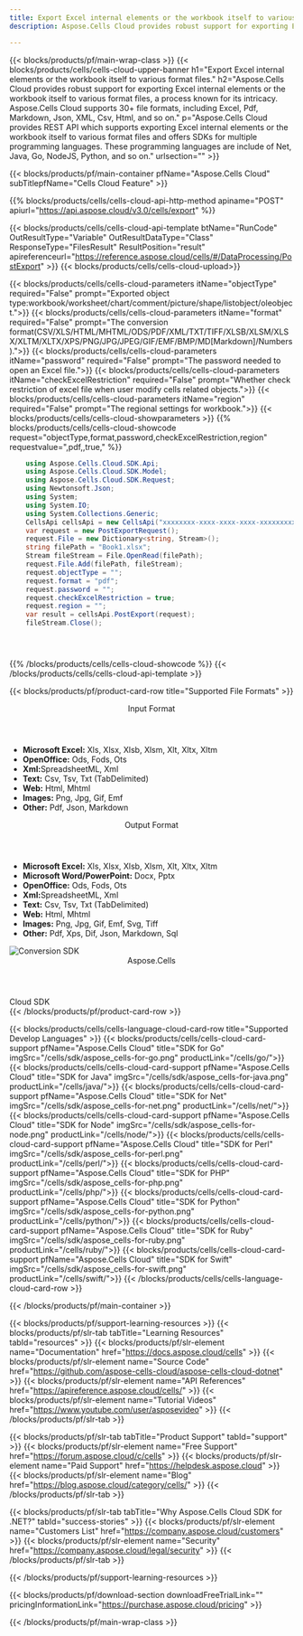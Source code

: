 ```yaml
---
title: Export Excel internal elements or the workbook itself to various format files.
description: Aspose.Cells Cloud provides robust support for exporting Excel internal elements or the workbook itself to various format files, a process known for its intricacy. Aspose.Cells Cloud supports 30+ file formats, including Excel, Pdf, Markdown, Json, XML, Csv, Html, and so on.

---
```

{{< blocks/products/pf/main-wrap-class >}}
{{< blocks/products/cells/cells-cloud-upper-banner h1="Export Excel internal elements or the workbook itself to various format files." h2="Aspose.Cells Cloud provides robust support for exporting Excel internal elements or the workbook itself to various format files, a process known for its intricacy. Aspose.Cells Cloud supports 30+ file formats, including Excel, Pdf, Markdown, Json, XML, Csv, Html, and so on." p="Aspose.Cells Cloud provides REST API which supports exporting Excel internal elements or the workbook itself to various format files and offers SDKs for multiple programming languages. These programming languages are include of Net, Java, Go, NodeJS, Python, and so on." urlsection="" >}}

{{< blocks/products/pf/main-container pfName="Aspose.Cells Cloud" subTitlepfName="Cells Cloud Feature" >}}

{{% blocks/products/cells/cells-cloud-api-http-method apiname="POST"  apiurl="https://api.aspose.cloud/v3.0/cells/export"  %}}

{{< blocks/products/cells/cells-cloud-api-template btName="RunCode" OutResultType="Variable" OutResultDataType="Class" ResponseType="FilesResult" ResultPosition="result" apireferenceurl="https://reference.aspose.cloud/cells/#/DataProcessing/PostExport" >}}
{{< blocks/products/cells/cells-cloud-upload>}}

{{< blocks/products/cells/cells-cloud-parameters itName="objectType"  required="False" prompt="Exported object type:workbook/worksheet/chart/comment/picture/shape/listobject/oleobject.">}}
{{< blocks/products/cells/cells-cloud-parameters itName="format"  required="False" prompt="The conversion format(CSV/XLS/HTML/MHTML/ODS/PDF/XML/TXT/TIFF/XLSB/XLSM/XLSX/XLTM/XLTX/XPS/PNG/JPG/JPEG/GIF/EMF/BMP/MD[Markdown]/Numbers).">}}
{{< blocks/products/cells/cells-cloud-parameters itName="password"  required="False" prompt="The password needed to open an Excel file.">}}
{{< blocks/products/cells/cells-cloud-parameters itName="checkExcelRestriction"  required="False" prompt="Whether check restriction of excel file when user modify cells related objects.">}}
{{< blocks/products/cells/cells-cloud-parameters itName="region"  required="False" prompt="The regional settings for workbook.">}}
{{< blocks/products/cells/cells-cloud-showparameters >}}
{{% blocks/products/cells/cells-cloud-showcode request="objectType,format,password,checkExcelRestriction,region" requestvalue=",pdf,,true," %}}

```cs
	using Aspose.Cells.Cloud.SDK.Api;
	using Aspose.Cells.Cloud.SDK.Model;
	using Aspose.Cells.Cloud.SDK.Request;
	using Newtonsoft.Json;
	using System;
	using System.IO;
	using System.Collections.Generic;
	CellsApi cellsApi = new CellsApi("xxxxxxxx-xxxx-xxxx-xxxx-xxxxxxxxxxxx", "xxxxxxxxxxxxxxxxxxxxxxxxxxxxxxxx");
	var request = new PostExportRequest();
	request.File = new Dictionary<string, Stream>();
	string filePath = "Book1.xlsx";
	Stream fileStream = File.OpenRead(filePath);
	request.File.Add(filePath, fileStream);
	request.objectType = "";
	request.format = "pdf";
	request.password = "";
	request.checkExcelRestriction = true;
	request.region = "";
	var result = cellsApi.PostExport(request);
	fileStream.Close();





```
{{% /blocks/products/cells/cells-cloud-showcode %}}
{{< /blocks/products/cells/cells-cloud-api-template >}}

{{< blocks/products/pf/product-card-row title="Supported File Formats" >}}
<div class="diagram1 d2  d1-cloud">
<div class="d1-row">
<div class="d1-col d1-left"><header><i class="fa fa-mail-forward"> </i> Input Format</header><ul>
<li><b>Microsoft Excel:</b> Xls, Xlsx, Xlsb, Xlsm, Xlt, Xltx, Xltm</li>
<li><b>OpenOffice:</b> Ods, Fods, Ots</li>
<li><b>Xml:</b>SpreadsheetML, Xml</li>
<li><b>Text:</b> Csv, Tsv, Txt (TabDelimited)</li>
<li><b>Web:</b> Html, Mhtml</li>
<li><b>Images:</b> Png, Jpg, Gif, Emf</li>
<li><b>Other:</b> Pdf, Json, Markdown</li>
</ul></div>
<div class="d1-col d1-right"><header><i class="fa fa-mail-forward"> </i> Output Format</header><ul>
<li><b>Microsoft Excel:</b> Xls, Xlsx, Xlsb, Xlsm, Xlt, Xltx, Xltm</li>
<li><b>Microsoft Word/PowerPoint:</b> Docx, Pptx</li>
<li><b>OpenOffice:</b> Ods, Fods, Ots</li>
<li><b>Xml:</b>SpreadsheetML, Xml</li>
<li><b>Text:</b> Csv, Tsv, Txt (TabDelimited)</li>
<li><b>Web:</b> Html, Mhtml</li>
<li><b>Images:</b> Png, Jpg, Gif, Emf, Svg, Tiff</li>
<li><b>Other:</b> Pdf, Xps, Dif, Json, Markdown, Sql</li>
</ul></div>
</div>
<div class="d1-logo"><img src="/product-logos/aspose_cells-for-cloud.svg" alt="Conversion SDK"><header>Aspose.Cells</header><footer>Cloud SDK</footer></div>
</div>
{{< /blocks/products/pf/product-card-row >}}

{{< blocks/products/cells/cells-language-cloud-card-row title="Supported Develop Languages" >}}
{{< blocks/products/cells/cells-cloud-card-support pfName="Aspose.Cells Cloud" title="SDK for Go" imgSrc="/cells/sdk/aspose_cells-for-go.png" productLink="/cells/go/">}}
{{< blocks/products/cells/cells-cloud-card-support pfName="Aspose.Cells Cloud" title="SDK for Java" imgSrc="/cells/sdk/aspose_cells-for-java.png" productLink="/cells/java/">}}
{{< blocks/products/cells/cells-cloud-card-support pfName="Aspose.Cells Cloud" title="SDK for Net" imgSrc="/cells/sdk/aspose_cells-for-net.png" productLink="/cells/net/">}}
{{< blocks/products/cells/cells-cloud-card-support pfName="Aspose.Cells Cloud" title="SDK for Node" imgSrc="/cells/sdk/aspose_cells-for-node.png" productLink="/cells/node/">}}
{{< blocks/products/cells/cells-cloud-card-support pfName="Aspose.Cells Cloud" title="SDK for Perl" imgSrc="/cells/sdk/aspose_cells-for-perl.png" productLink="/cells/perl/">}}
{{< blocks/products/cells/cells-cloud-card-support pfName="Aspose.Cells Cloud" title="SDK for PHP" imgSrc="/cells/sdk/aspose_cells-for-php.png" productLink="/cells/php/">}}
{{< blocks/products/cells/cells-cloud-card-support pfName="Aspose.Cells Cloud" title="SDK for Python" imgSrc="/cells/sdk/aspose_cells-for-python.png" productLink="/cells/python/">}}
{{< blocks/products/cells/cells-cloud-card-support pfName="Aspose.Cells Cloud" title="SDK for Ruby" imgSrc="/cells/sdk/aspose_cells-for-ruby.png" productLink="/cells/ruby/">}}
{{< blocks/products/cells/cells-cloud-card-support pfName="Aspose.Cells Cloud" title="SDK for Swift" imgSrc="/cells/sdk/aspose_cells-for-swift.png" productLink="/cells/swift/">}}
{{< /blocks/products/cells/cells-language-cloud-card-row >}}


{{< /blocks/products/pf/main-container >}}

{{< blocks/products/pf/support-learning-resources >}}
{{< blocks/products/pf/slr-tab tabTitle="Learning Resources" tabId="resources" >}}
{{< blocks/products/pf/slr-element name="Documentation" href="https://docs.aspose.cloud/cells" >}}
{{< blocks/products/pf/slr-element name="Source Code" href="https://github.com/aspose-cells-cloud/aspose-cells-cloud-dotnet" >}}
{{< blocks/products/pf/slr-element name="API References" href="https://apireference.aspose.cloud/cells/" >}}
{{< blocks/products/pf/slr-element name="Tutorial Videos" href="https://www.youtube.com/user/asposevideo" >}}
{{< /blocks/products/pf/slr-tab >}}

{{< blocks/products/pf/slr-tab tabTitle="Product Support" tabId="support" >}}
{{< blocks/products/pf/slr-element name="Free Support" href="https://forum.aspose.cloud/c/cells" >}}
{{< blocks/products/pf/slr-element name="Paid Support" href="https://helpdesk.aspose.cloud" >}}
{{< blocks/products/pf/slr-element name="Blog" href="https://blog.aspose.cloud/category/cells/" >}}
{{< /blocks/products/pf/slr-tab >}}

{{< blocks/products/pf/slr-tab tabTitle="Why Aspose.Cells Cloud SDK for .NET?" tabId="success-stories" >}}
{{< blocks/products/pf/slr-element name="Customers List" href="https://company.aspose.cloud/customers" >}}
{{< blocks/products/pf/slr-element name="Security" href="https://company.aspose.cloud/legal/security" >}}
{{< /blocks/products/pf/slr-tab >}}

{{< /blocks/products/pf/support-learning-resources >}}

{{< blocks/products/pf/download-section downloadFreeTrialLink="" pricingInformationLink="https://purchase.aspose.cloud/pricing" >}}

{{< /blocks/products/pf/main-wrap-class >}}
